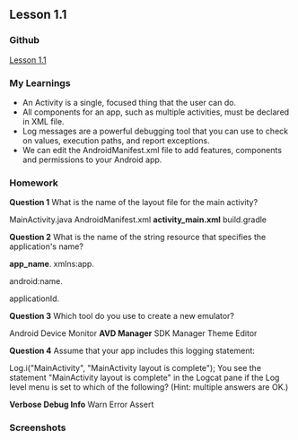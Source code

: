 
## Lesson 1.1

### Github
[Lesson 1.1](https://github.com/apeksha20/CS5520MobileApplicationDevelopment/tree/main/Lesson1_1)

### My Learnings
* An Activity is a single, focused thing that the user can do.
* All components for an app, such as multiple activities, must be declared in XML file.
* Log messages are a powerful debugging tool that you can use to check on values, execution paths, and report exceptions.
* We can edit the AndroidManifest.xml file to add features, components and permissions to your Android app.


### Homework

**Question 1**
What is the name of the layout file for the main activity?

MainActivity.java
AndroidManifest.xml
**activity_main.xml**
build.gradle

**Question 2**
What is the name of the string resource that specifies the application's name?  


**app_name**. 
xmlns:app. 


android:name. 

applicationId. 

**Question 3**
Which tool do you use to create a new emulator?

Android Device Monitor
**AVD Manager**
SDK Manager
Theme Editor

**Question 4**
Assume that your app includes this logging statement:


Log.i("MainActivity", "MainActivity layout is complete");
You see the statement "MainActivity layout is complete" in the Logcat pane if the Log level menu is set to which of the following? (Hint: multiple answers are OK.)

**Verbose
Debug
Info**
Warn
Error
Assert

### Screenshots
